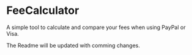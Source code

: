 # FeeCalculator

A simple tool to calculate and compare your fees when using PayPal or Visa.

The Readme will be updated with comming changes.